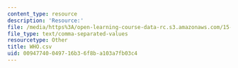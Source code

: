 ```yaml
---
content_type: resource
description: 'Resource:'
file: /media/https%3A/open-learning-course-data-rc.s3.amazonaws.com/15-071-the-analytics-edge-spring-2017/00947740049716b36f8ba103a7fb03c4_WHO.csv
file_type: text/comma-separated-values
resourcetype: Other
title: WHO.csv
uid: 00947740-0497-16b3-6f8b-a103a7fb03c4
---
```


